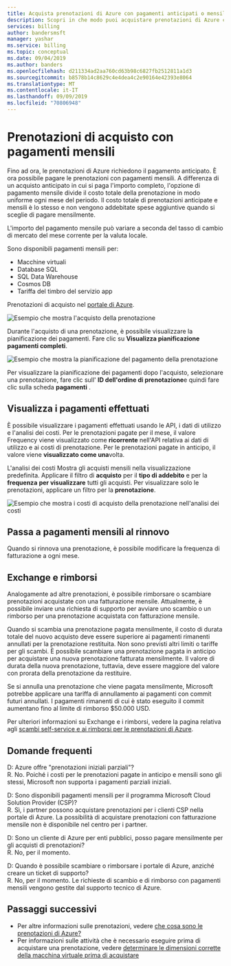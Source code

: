 ```yaml
---
title: Acquista prenotazioni di Azure con pagamenti anticipati o mensili
description: Scopri in che modo puoi acquistare prenotazioni di Azure con pagamenti anticipati o mensili.
services: billing
author: bandersmsft
manager: yashar
ms.service: billing
ms.topic: conceptual
ms.date: 09/04/2019
ms.author: banders
ms.openlocfilehash: d211334ad2aa760cd63b98c6827fb2512811a1d3
ms.sourcegitcommit: b8578b14c8629c4e4dea4c2e90164e42393e8064
ms.translationtype: MT
ms.contentlocale: it-IT
ms.lasthandoff: 09/09/2019
ms.locfileid: "70806948"
---
```

# <a name="purchase-reservations-with-monthly-payments"></a>Prenotazioni di acquisto con pagamenti mensili

Fino ad ora, le prenotazioni di Azure richiedono il pagamento anticipato. È ora possibile pagare le prenotazioni con pagamenti mensili. A differenza di un acquisto anticipato in cui si paga l'importo completo, l'opzione di pagamento mensile divide il costo totale della prenotazione in modo uniforme ogni mese del periodo. Il costo totale di prenotazioni anticipate e mensili è lo stesso e non vengono addebitate spese aggiuntive quando si sceglie di pagare mensilmente.

L'importo del pagamento mensile può variare a seconda del tasso di cambio di mercato del mese corrente per la valuta locale.

Sono disponibili pagamenti mensili per:

- Macchine virtuali
- Database SQL
- SQL Data Warehouse
- Cosmos DB
- Tariffa del timbro del servizio app

Prenotazioni di acquisto nel [portale di Azure](https://portal.azure.com/?Microsoft_Azure_Reservations_EnableMultiCart=true&amp;paymentPlan=true#blade/Microsoft_Azure_Reservations/CreateBlade).

![Esempio che mostra l'acquisto della prenotazione](./media/billing-monthly-payments-reservations/purchase-reservation.png)

Durante l'acquisto di una prenotazione, è possibile visualizzare la pianificazione dei pagamenti. Fare clic su **Visualizza pianificazione pagamenti completi**.

![Esempio che mostra la pianificazione del pagamento della prenotazione](./media/billing-monthly-payments-reservations/prepurchase-schedule.png)

Per visualizzare la pianificazione dei pagamenti dopo l'acquisto, selezionare una prenotazione, fare clic sull' **ID dell'ordine di prenotazione**e quindi fare clic sulla scheda **pagamenti** .

## <a name="view-payments-made"></a>Visualizza i pagamenti effettuati

È possibile visualizzare i pagamenti effettuati usando le API, i dati di utilizzo e l'analisi dei costi. Per le prenotazioni pagate per il mese, il valore Frequency viene visualizzato come **ricorrente** nell'API relativa ai dati di utilizzo e ai costi di prenotazione. Per le prenotazioni pagate in anticipo, il valore viene **visualizzato come una**volta.

L'analisi dei costi Mostra gli acquisti mensili nella visualizzazione predefinita. Applicare il filtro di **acquisto** per il **tipo di addebito** e per la **frequenza** **per visualizzare** tutti gli acquisti. Per visualizzare solo le prenotazioni, applicare un filtro per la **prenotazione**.

![Esempio che mostra i costi di acquisto della prenotazione nell'analisi dei costi](./media/billing-monthly-payments-reservations/cost-analysis.png)

## <a name="switch-to-monthly-payments-at-renewal"></a>Passa a pagamenti mensili al rinnovo

Quando si rinnova una prenotazione, è possibile modificare la frequenza di fatturazione a ogni mese.

## <a name="exchange-and-refunds"></a>Exchange e rimborsi

Analogamente ad altre prenotazioni, è possibile rimborsare o scambiare prenotazioni acquistate con una fatturazione mensile. Attualmente, è possibile inviare una richiesta di supporto per avviare uno scambio o un rimborso per una prenotazione acquistata con fatturazione mensile.

Quando si scambia una prenotazione pagata mensilmente, il costo di durata totale del nuovo acquisto deve essere superiore ai pagamenti rimanenti annullati per la prenotazione restituita. Non sono previsti altri limiti o tariffe per gli scambi. È possibile scambiare una prenotazione pagata in anticipo per acquistare una nuova prenotazione fatturata mensilmente. Il valore di durata della nuova prenotazione, tuttavia, deve essere maggiore del valore con prorata della prenotazione da restituire.

Se si annulla una prenotazione che viene pagata mensilmente, Microsoft potrebbe applicare una tariffa di annullamento ai pagamenti con commit futuri annullati. I pagamenti rimanenti di cui è stato eseguito il commit aumentano fino al limite di rimborso $50.000 USD.

Per ulteriori informazioni su Exchange e i rimborsi, vedere la pagina relativa agli [scambi self-service e ai rimborsi per le prenotazioni di Azure](billing-azure-reservations-self-service-exchange-and-refund.md).

## <a name="faq"></a>Domande frequenti

D: Azure offre "prenotazioni iniziali parziali"?<br>
R. No. Poiché i costi per le prenotazioni pagate in anticipo e mensili sono gli stessi, Microsoft non supporta i pagamenti parziali iniziali.

D: Sono disponibili pagamenti mensili per il programma Microsoft Cloud Solution Provider (CSP)?<br>
R. Sì, i partner possono acquistare prenotazioni per i clienti CSP nella portale di Azure. La possibilità di acquistare prenotazioni con fatturazione mensile non è disponibile nel centro per i partner.

D: Sono un cliente di Azure per enti pubblici, posso pagare mensilmente per gli acquisti di prenotazioni?<br>
R. No, per il momento.

D: Quando è possibile scambiare o rimborsare i portale di Azure, anziché creare un ticket di supporto?<br>
R. No, per il momento. Le richieste di scambio e di rimborso con pagamenti mensili vengono gestite dal supporto tecnico di Azure.

## <a name="next-steps"></a>Passaggi successivi

- Per altre informazioni sulle prenotazioni, vedere [che cosa sono le prenotazioni di Azure?](billing-save-compute-costs-reservations.md)
- Per informazioni sulle attività che è necessario eseguire prima di acquistare una prenotazione, vedere [determinare le dimensioni corrette della macchina virtuale prima di acquistare](../virtual-machines/windows/prepay-reserved-vm-instances.md#determine-the-right-vm-size-before-you-buy)
